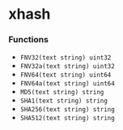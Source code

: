 # xhash

### Functions

+ `FNV32(text string) uint32`
+ `FNV32a(text string) uint32`
+ `FNV64(text string) uint64`
+ `FNV64a(text string) uint64`
+ `MD5(text string) string`
+ `SHA1(text string) string`
+ `SHA256(text string) string`
+ `SHA512(text string) string`
